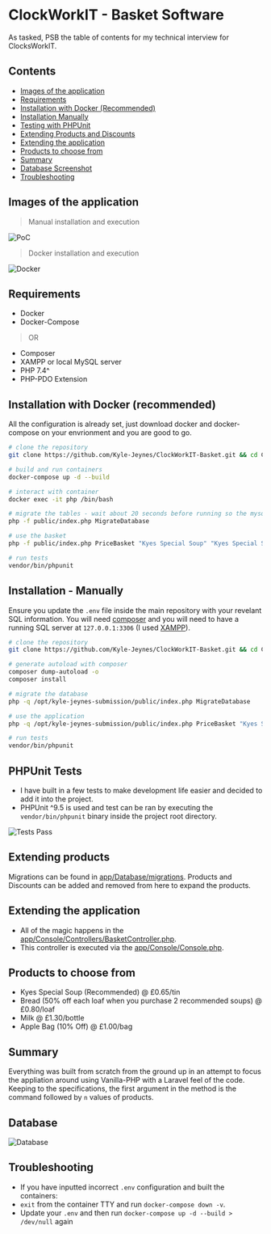 # ClockWorkIT - Basket Software

As tasked, PSB the table of contents for my technical interview for ClocksWorkIT.

## Contents

- [Images of the application](https://github.com/Kyle-Jeynes/ClockWorkIT-Basket/blob/main/README.md#images-of-the-application)
- [Requirements](https://github.com/Kyle-Jeynes/ClockWorkIT-Basket/blob/main/README.md#requirements)
- [Installation with Docker (Recommended)](https://github.com/Kyle-Jeynes/ClockWorkIT-Basket/blob/main/README.md#installation-with-docker-recommended)
- [Installation Manually](https://github.com/Kyle-Jeynes/ClockWorkIT-Basket/blob/main/README.md#installation---manually)
- [Testing with PHPUnit](https://github.com/Kyle-Jeynes/ClockWorkIT-Basket/blob/main/README.md#phpunit-tests)
- [Extending Products and Discounts](https://github.com/Kyle-Jeynes/ClockWorkIT-Basket/blob/main/README.md#extending-products)
- [Extending the application](https://github.com/Kyle-Jeynes/ClockWorkIT-Basket/blob/main/README.md#extending-the-application)
- [Products to choose from](https://github.com/Kyle-Jeynes/ClockWorkIT-Basket/blob/main/README.md#products-to-choose-from)
- [Summary](https://github.com/Kyle-Jeynes/ClockWorkIT-Basket/blob/main/README.md#products-to-choose-from)
- [Database Screenshot](https://github.com/Kyle-Jeynes/ClockWorkIT-Basket/blob/main/README.md#database)
- [Troubleshooting](https://github.com/Kyle-Jeynes/ClockworkIT-Basket/blob/main/README.md#troubleshooting)

## Images of the application

> Manual installation and execution

![PoC](https://i.imgur.com/EHHJW7D.png)

> Docker installation and execution

![Docker](https://i.imgur.com/V3sXe6n.png)

## Requirements

- Docker
- Docker-Compose

> OR

- Composer
- XAMPP or local MySQL server
- PHP 7.4^
- PHP-PDO Extension

## Installation with Docker (recommended)

All the configuration is already set, just download docker and docker-compose on your envrionment and you are good to go.

```bash
# clone the repository
git clone https://github.com/Kyle-Jeynes/ClockWorkIT-Basket.git && cd ClockWorkIT-Basket

# build and run containers
docker-compose up -d --build

# interact with container
docker exec -it php /bin/bash

# migrate the tables - wait about 20 seconds before running so the mysql server can start
php -f public/index.php MigrateDatabase

# use the basket
php -f public/index.php PriceBasket "Kyes Special Soup" "Kyes Special Soup" Bread

# run tests
vendor/bin/phpunit
```

## Installation - Manually

Ensure you update the `.env` file inside the main repository with your revelant SQL information. You will need [composer](https://getcomposer.org/download/) and you will need to have a running SQL server at `127.0.0.1:3306` (I used [XAMPP](https://www.apachefriends.org/download.html)).

```bash
# clone the repository
git clone https://github.com/Kyle-Jeynes/ClockWorkIT-Basket.git && cd ClockWorkIT-Basket

# generate autoload with composer
composer dump-autoload -o
composer install

# migrate the database
php -q /opt/kyle-jeynes-submission/public/index.php MigrateDatabase

# use the application
php -q /opt/kyle-jeynes-submission/public/index.php PriceBasket "Kyes Special Soup" "Kyes Special Soup" Bread

# run tests
vendor/bin/phpunit
```

## PHPUnit Tests

- I have built in a few tests to make development life easier and decided to add it into the project.
- PHPUnit ^9.5 is used and test can be ran by executing the `vendor/bin/phpunit` binary inside the project root directory.

![Tests Pass](https://i.imgur.com/7QVxRmG.png)

## Extending products

Migrations can be found in [app/Database/migrations](https://github.com/Kyle-Jeynes/ClockWorkIT-Basket/tree/main/app/Database/migrations). Products and Discounts can be added and removed from here to expand the products.

## Extending the application

- All of the magic happens in the [app/Console/Controllers/BasketController.php](https://github.com/Kyle-Jeynes/ClockWorkIT-Basket/blob/main/app/Console/Controllers/BasketController.php).
- This controller is executed via the [app/Console/Console.php](https://github.com/Kyle-Jeynes/ClockWorkIT-Basket/blob/main/app/Console/Console.php).

## Products to choose from

- Kyes Special Soup (Recommended) @ £0.65/tin
- Bread (50% off each loaf when you purchase 2 recommended soups) @ £0.80/loaf
- Milk @ £1.30/bottle
- Apple Bag (10% Off) @ £1.00/bag

## Summary

Everything was built from scratch from the ground up in an attempt to focus the appliation around using Vanilla-PHP with a Laravel feel of the code. Keeping to the specifications, the first argument in the method is the command followed by `n` values of products.

## Database

![Database](https://i.imgur.com/CECqH8r.png)

## Troubleshooting

- If you have inputted incorrect `.env` configuration and built the containers:
 - `exit` from the container TTY and run `docker-compose down -v`.
 - Update your `.env` and then run `docker-compose up -d --build > /dev/null` again
